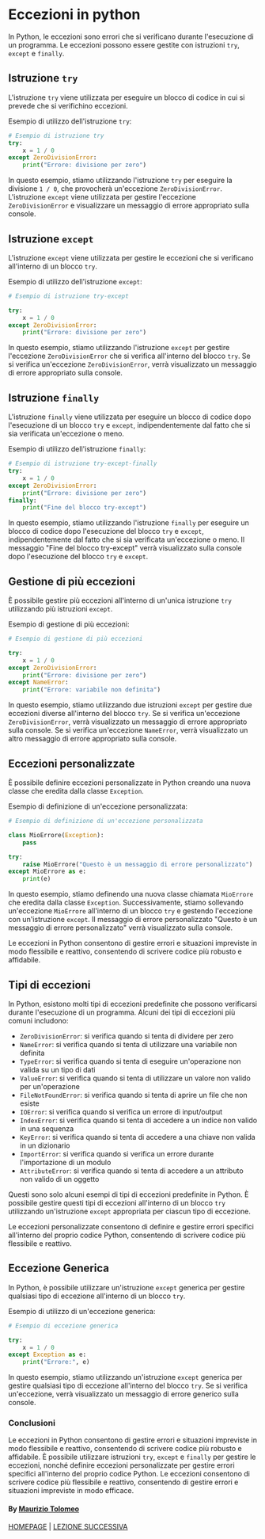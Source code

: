 # Eccezioni in python

In Python, le eccezioni sono errori che si verificano durante l'esecuzione di un programma. Le eccezioni possono essere gestite con istruzioni `try`, `except` e `finally`.

## Istruzione `try`

L'istruzione `try` viene utilizzata per eseguire un blocco di codice in cui si prevede che si verifichino eccezioni.

Esempio di utilizzo dell'istruzione `try`:

```python
# Esempio di istruzione try
try:
    x = 1 / 0
except ZeroDivisionError:
    print("Errore: divisione per zero")
```

In questo esempio, stiamo utilizzando l'istruzione `try` per eseguire la divisione `1 / 0`, che provocherà un'eccezione `ZeroDivisionError`. L'istruzione `except` viene utilizzata per gestire l'eccezione `ZeroDivisionError` e visualizzare un messaggio di errore appropriato sulla console.

## Istruzione `except`

L'istruzione `except` viene utilizzata per gestire le eccezioni che si verificano all'interno di un blocco `try`.

Esempio di utilizzo dell'istruzione `except`:

```python
# Esempio di istruzione try-except

try:
    x = 1 / 0
except ZeroDivisionError:
    print("Errore: divisione per zero")
```

In questo esempio, stiamo utilizzando l'istruzione `except` per gestire l'eccezione `ZeroDivisionError` che si verifica all'interno del blocco `try`. Se si verifica un'eccezione `ZeroDivisionError`, verrà visualizzato un messaggio di errore appropriato sulla console.

## Istruzione `finally`

L'istruzione `finally` viene utilizzata per eseguire un blocco di codice dopo l'esecuzione di un blocco `try` e `except`, indipendentemente dal fatto che si sia verificata un'eccezione o meno.

Esempio di utilizzo dell'istruzione `finally`:

```python
# Esempio di istruzione try-except-finally
try:
    x = 1 / 0
except ZeroDivisionError:
    print("Errore: divisione per zero")
finally:
    print("Fine del blocco try-except")
```

In questo esempio, stiamo utilizzando l'istruzione `finally` per eseguire un blocco di codice dopo l'esecuzione del blocco `try` e `except`, indipendentemente dal fatto che si sia verificata un'eccezione o meno. Il messaggio "Fine del blocco try-except" verrà visualizzato sulla console dopo l'esecuzione del blocco `try` e `except`.

## Gestione di più eccezioni

È possibile gestire più eccezioni all'interno di un'unica istruzione `try` utilizzando più istruzioni `except`.

Esempio di gestione di più eccezioni:

```python
# Esempio di gestione di più eccezioni

try:
    x = 1 / 0
except ZeroDivisionError:
    print("Errore: divisione per zero")
except NameError:
    print("Errore: variabile non definita")
```

In questo esempio, stiamo utilizzando due istruzioni `except` per gestire due eccezioni diverse all'interno del blocco `try`. Se si verifica un'eccezione `ZeroDivisionError`, verrà visualizzato un messaggio di errore appropriato sulla console. Se si verifica un'eccezione `NameError`, verrà visualizzato un altro messaggio di errore appropriato sulla console.

## Eccezioni personalizzate

È possibile definire eccezioni personalizzate in Python creando una nuova classe che eredita dalla classe `Exception`.

Esempio di definizione di un'eccezione personalizzata:

```python
# Esempio di definizione di un'eccezione personalizzata

class MioErrore(Exception):
    pass

try:
    raise MioErrore("Questo è un messaggio di errore personalizzato")
except MioErrore as e:
    print(e)
```

In questo esempio, stiamo definendo una nuova classe chiamata `MioErrore` che eredita dalla classe `Exception`. Successivamente, stiamo sollevando un'eccezione `MioErrore` all'interno di un blocco `try` e gestendo l'eccezione con un'istruzione `except`. Il messaggio di errore personalizzato "Questo è un messaggio di errore personalizzato" verrà visualizzato sulla console.

Le eccezioni in Python consentono di gestire errori e situazioni impreviste in modo flessibile e reattivo, consentendo di scrivere codice più robusto e affidabile.

## Tipi di eccezioni

In Python, esistono molti tipi di eccezioni predefinite che possono verificarsi durante l'esecuzione di un programma. Alcuni dei tipi di eccezioni più comuni includono:

- `ZeroDivisionError`: si verifica quando si tenta di dividere per zero
- `NameError`: si verifica quando si tenta di utilizzare una variabile non definita
- `TypeError`: si verifica quando si tenta di eseguire un'operazione non valida su un tipo di dati
- `ValueError`: si verifica quando si tenta di utilizzare un valore non valido per un'operazione
- `FileNotFoundError`: si verifica quando si tenta di aprire un file che non esiste
- `IOError`: si verifica quando si verifica un errore di input/output
- `IndexError`: si verifica quando si tenta di accedere a un indice non valido in una sequenza
- `KeyError`: si verifica quando si tenta di accedere a una chiave non valida in un dizionario
- `ImportError`: si verifica quando si verifica un errore durante l'importazione di un modulo
- `AttributeError`: si verifica quando si tenta di accedere a un attributo non valido di un oggetto

Questi sono solo alcuni esempi di tipi di eccezioni predefinite in Python. È possibile gestire questi tipi di eccezioni all'interno di un blocco `try` utilizzando un'istruzione `except` appropriata per ciascun tipo di eccezione.

Le eccezioni personalizzate consentono di definire e gestire errori specifici all'interno del proprio codice Python, consentendo di scrivere codice più flessibile e reattivo.

## Eccezione Generica

In Python, è possibile utilizzare un'istruzione `except` generica per gestire qualsiasi tipo di eccezione all'interno di un blocco `try`.

Esempio di utilizzo di un'eccezione generica:

```python
# Esempio di eccezione generica

try:
    x = 1 / 0
except Exception as e:
    print("Errore:", e)
```

In questo esempio, stiamo utilizzando un'istruzione `except` generica per gestire qualsiasi tipo di eccezione all'interno del blocco `try`. Se si verifica un'eccezione, verrà visualizzato un messaggio di errore generico sulla console.

### Conclusioni

Le eccezioni in Python consentono di gestire errori e situazioni impreviste in modo flessibile e reattivo, consentendo di scrivere codice più robusto e affidabile. È possibile utilizzare istruzioni `try`, `except` e `finally` per gestire le eccezioni, nonché definire eccezioni personalizzate per gestire errori specifici all'interno del proprio codice Python. Le eccezioni consentono di scrivere codice più flessibile e reattivo, consentendo di gestire errori e situazioni impreviste in modo efficace.

#### By [Maurizio Tolomeo](https://github.com/moris88)

[HOMEPAGE](https://moris88.github.io/formazione-python/) | [LEZIONE SUCCESSIVA](https://moris88.github.io/formazione-python/lezioni/lezione15)
